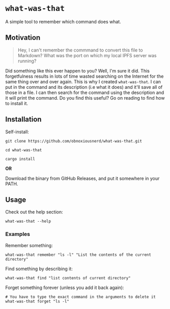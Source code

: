 # `what-was-that`

A simple tool to remember which command does what.

## Motivation

> Hey, I can't remember the commmand to convert this file to Markdown?
> What was the port on which my local IPFS server was running?

Did something like this ever happen to you? Well, I'm sure it did.
This forgetfulness results in lots of time wasted searching on the Internet for
the same thing over and over again. This is why I created `what-was-that`. I can put in the command and its description (i.e what it does) and it'll save all of those in a file. I can then search for the command using the description and it will print the command. Do you find this useful? Go on reading to find how to install it.

## Installation

Self-install:

```
git clone https://github.com/obnoxiousnerd/what-was-that.git

cd what-was-that

cargo install
```

**OR**

Download the binary from GitHub Releases, and put it somewhere in your PATH.

## Usage

Check out the help section:

```
what-was-that --help
```

### Examples

Remember something:

```
what-was-that remember "ls -l" "List the contents of the current directory"
```

Find something by describing it:

```
what-was-that find "list contents of current directory"
```

Forget something forever (unless you add it back again):

```
# You have to type the exact command in the arguments to delete it
what-was-that forget "ls -l"
```
